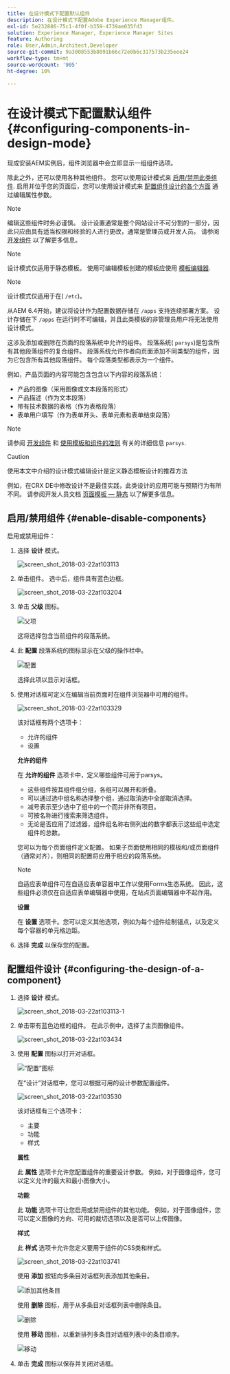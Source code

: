 ```yaml
---
title: 在设计模式下配置默认组件
description: 在设计模式下配置Adobe Experience Manager组件。
exl-id: 5e232886-75c1-4f0f-b359-4739ae035fd3
solution: Experience Manager, Experience Manager Sites
feature: Authoring
role: User,Admin,Architect,Developer
source-git-commit: 9a3008553b8091b66c72e0b6c317573b235eee24
workflow-type: tm+mt
source-wordcount: '905'
ht-degree: 10%

---
```


# 在设计模式下配置默认组件{#configuring-components-in-design-mode}

现成安装AEM实例后，组件浏览器中会立即显示一组组件选项。

除此之外，还可以使用各种其他组件。 您可以使用设计模式来 [启用/禁用此类组件](#enable-disable-components). 启用并位于您的页面后，您可以使用设计模式来 [配置组件设计的各个方面](#configuring-the-design-of-a-component) 通过编辑属性参数。

>[!NOTE]
>
>编辑这些组件时务必谨慎。 设计设置通常是整个网站设计不可分割的一部分，因此只应由具有适当权限和经验的人进行更改，通常是管理员或开发人员。 请参阅 [开发组件](/help/sites-developing/components.md) 以了解更多信息。

>[!NOTE]
>
>设计模式仅适用于静态模板。 使用可编辑模板创建的模板应使用 [模板编辑器](/help/sites-authoring/templates.md).

>[!NOTE]
>
>设计模式仅适用于在( `/etc`)。
>
>从AEM 6.4开始，建议将设计作为配置数据存储在 `/apps` 支持连续部署方案。 设计存储在下 `/apps` 在运行时不可编辑，并且此类模板的非管理员用户将无法使用设计模式。

这涉及添加或删除在页面的段落系统中允许的组件。 段落系统( `parsys`)是包含所有其他段落组件的复合组件。 段落系统允许作者向页面添加不同类型的组件，因为它包含所有其他段落组件。 每个段落类型都表示为一个组件。

例如，产品页面的内容可能包含包含以下内容的段落系统：

* 产品的图像（采用图像或文本段落的形式）
* 产品描述（作为文本段落）
* 带有技术数据的表格（作为表格段落）
* 表单用户填写（作为表单开头、表单元素和表单结束段落）

>[!NOTE]
>
>请参阅 [开发组件](/help/sites-developing/components.md) 和 [使用模板和组件的准则](/help/sites-developing/dev-guidelines-bestpractices.md#guidelines-for-using-templates-and-components) 有关的详细信息 `parsys`.

>[!CAUTION]
>
>使用本文中介绍的设计模式编辑设计是定义静态模板设计的推荐方法
>
>例如，在CRX DE中修改设计不是最佳实践，此类设计的应用可能与预期行为有所不同。 请参阅开发人员文档 [页面模板 — 静态](/help/sites-developing/page-templates-static.md#how-template-designs-are-applied) 以了解更多信息。

## 启用/禁用组件 {#enable-disable-components}

启用或禁用组件：

1. 选择 **设计** 模式。

   ![screen_shot_2018-03-22at103113](assets/screen_shot_2018-03-22at103113.png)

1. 单击组件。 选中后，组件具有蓝色边框。

   ![screen_shot_2018-03-22at103204](assets/screen_shot_2018-03-22at103204.png)

1. 单击 **父级** 图标。

   ![父项](do-not-localize/screen_shot_2018-03-22at103204.png)

   这将选择包含当前组件的段落系统。

1. 此 **配置** 段落系统的图标显示在父级的操作栏中。

   ![配置](do-not-localize/screen_shot_2018-03-22at103256.png)

   选择此项以显示对话框。

1. 使用对话框可定义在编辑当前页面时在组件浏览器中可用的组件。

   ![screen_shot_2018-03-22at103329](assets/screen_shot_2018-03-22at103329.png)

   该对话框有两个选项卡：

   * 允许的组件
   * 设置

   **允许的组件**

   在 **允许的组件** 选项卡中，定义哪些组件可用于parsys。

   * 这些组件按其组件组分组，各组可以展开和折叠。
   * 可以通过选中组名称选择整个组，通过取消选中全部取消选择。
   * 减号表示至少选中了组中的一个而并非所有项目。
   * 可按名称进行搜索来筛选组件。
   * 无论是否应用了过滤器，组件组名称右侧列出的数字都表示这些组中选定组件的总数。

   您可以为每个页面组件定义配置。 如果子页面使用相同的模板和/或页面组件（通常对齐），则相同的配置将应用于相应的段落系统。

   >[!NOTE]
   >
   >自适应表单组件可在自适应表单容器中工作以使用Forms生态系统。 因此，这些组件必须仅在自适应表单编辑器中使用，在站点页面编辑器中不起作用。

   **设置**

   在 **设置** 选项卡。您可以定义其他选项，例如为每个组件绘制锚点，以及定义每个容器的单元格边距。

1. 选择 **完成** 以保存您的配置。

## 配置组件设计 {#configuring-the-design-of-a-component}

1. 选择 **设计** 模式。

   ![screen_shot_2018-03-22at103113-1](assets/screen_shot_2018-03-22at103113-1.png)

1. 单击带有蓝色边框的组件。 在此示例中，选择了主页图像组件。

   ![screen_shot_2018-03-22at103434](assets/screen_shot_2018-03-22at103434.png)

1. 使用 **配置** 图标以打开对话框。

   ![“配置”图标](do-not-localize/screen_shot_2018-03-22at103256-1.png)

   在“设计”对话框中，您可以根据可用的设计参数配置组件。

   ![screen_shot_2018-03-22at103530](assets/screen_shot_2018-03-22at103530.png)

   该对话框有三个选项卡：

   * 主要
   * 功能
   * 样式

   **属性**

   此 **属性** 选项卡允许您配置组件的重要设计参数。 例如，对于图像组件，您可以定义允许的最大和最小图像大小。

   **功能**

   此 **功能** 选项卡可让您启用或禁用组件的其他功能。 例如，对于图像组件，您可以定义图像的方向、可用的裁切选项以及是否可以上传图像。

   **样式**

   此 **样式** 选项卡允许您定义要用于组件的CSS类和样式。

   ![screen_shot_2018-03-22at103741](assets/screen_shot_2018-03-22at103741.png)

   使用 **添加** 按钮向多条目对话框列表添加其他条目。

   ![添加其他条目](assets/chlimage_1-94.png)

   使用 **删除** 图标，用于从多条目对话框列表中删除条目。

   ![删除](do-not-localize/screen_shot_2018-03-22at103809.png)

   使用 **移动** 图标，以重新排列多条目对话框列表中的条目顺序。

   ![移动](do-not-localize/screen_shot_2018-03-22at103816.png)

1. 单击 **完成** 图标以保存并关闭对话框。
